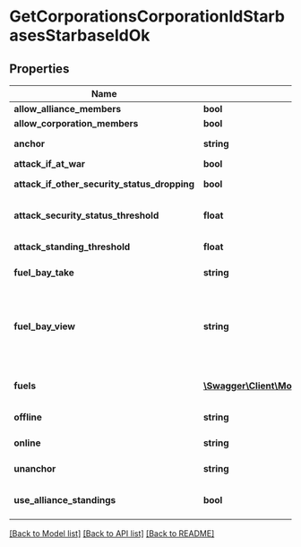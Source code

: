 # GetCorporationsCorporationIdStarbasesStarbaseIdOk

## Properties
Name | Type | Description | Notes
------------ | ------------- | ------------- | -------------
**allow_alliance_members** | **bool** | allow_alliance_members boolean | 
**allow_corporation_members** | **bool** | allow_corporation_members boolean | 
**anchor** | **string** | Who can anchor starbase (POS) and its structures | 
**attack_if_at_war** | **bool** | attack_if_at_war boolean | 
**attack_if_other_security_status_dropping** | **bool** | attack_if_other_security_status_dropping boolean | 
**attack_security_status_threshold** | **float** | Starbase (POS) will attack if target&#x27;s security standing is lower than this value | [optional] 
**attack_standing_threshold** | **float** | Starbase (POS) will attack if target&#x27;s standing is lower than this value | [optional] 
**fuel_bay_take** | **string** | Who can take fuel blocks out of the starbase (POS)&#x27;s fuel bay | 
**fuel_bay_view** | **string** | Who can view the starbase (POS)&#x27;s fule bay. Characters either need to have required role or belong to the starbase (POS) owner&#x27;s corporation or alliance, as described by the enum, all other access settings follows the same scheme | 
**fuels** | [**\Swagger\Client\Model\GetCorporationsCorporationIdStarbasesStarbaseIdFuel[]**](GetCorporationsCorporationIdStarbasesStarbaseIdFuel.md) | Fuel blocks and other things that will be consumed when operating a starbase (POS) | [optional] 
**offline** | **string** | Who can offline starbase (POS) and its structures | 
**online** | **string** | Who can online starbase (POS) and its structures | 
**unanchor** | **string** | Who can unanchor starbase (POS) and its structures | 
**use_alliance_standings** | **bool** | True if the starbase (POS) is using alliance standings, otherwise using corporation&#x27;s | 

[[Back to Model list]](../../README.md#documentation-for-models) [[Back to API list]](../../README.md#documentation-for-api-endpoints) [[Back to README]](../../README.md)

